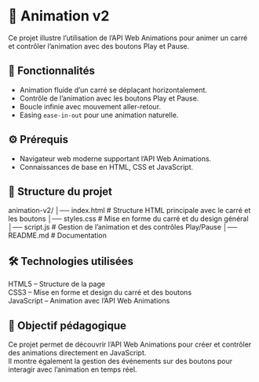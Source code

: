 # 📝 Animation v2

Ce projet illustre l’utilisation de l’API Web Animations pour animer un carré et contrôler l’animation avec des boutons Play et Pause.

## 🚀 Fonctionnalités

- Animation fluide d’un carré se déplaçant horizontalement.
- Contrôle de l’animation avec les boutons Play et Pause.
- Boucle infinie avec mouvement aller-retour.
- Easing `ease-in-out` pour une animation naturelle.

## ⚙️ Prérequis

- Navigateur web moderne supportant l’API Web Animations.
- Connaissances de base en HTML, CSS et JavaScript.

## 📂 Structure du projet
animation-v2/
│── index.html      # Structure HTML principale avec le carré et les boutons
│── styles.css      # Mise en forme du carré et du design général
│── script.js       # Gestion de l’animation et des contrôles Play/Pause
│── README.md       # Documentation

## 🛠️ Technologies utilisées

HTML5 – Structure de la page  
CSS3 – Mise en forme et design du carré et des boutons  
JavaScript – Animation avec l’API Web Animations  

## 🎯 Objectif pédagogique

Ce projet permet de découvrir l’API Web Animations pour créer et contrôler des animations directement en JavaScript.  
Il montre également la gestion des événements sur des boutons pour interagir avec l’animation en temps réel.

